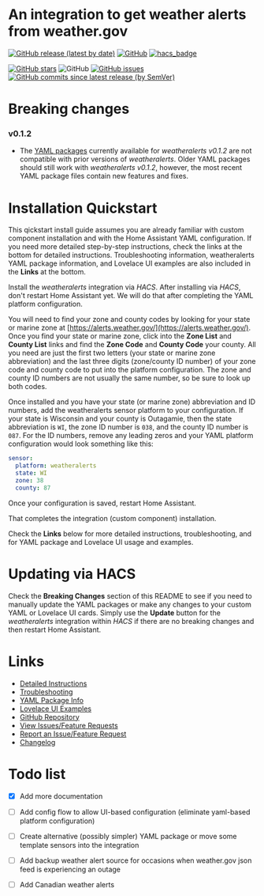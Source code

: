 # An integration to get weather alerts from weather.gov

[![GitHub release (latest by date)][release-badge]][release-link]  [![GitHub][license-badge]][license-link]  [![hacs_badge][hacs-badge]][hacs-link]

[![GitHub stars][stars-badge]][stars-link]  ![GitHub][maintained-badge]  [![GitHub issues][issues-badge]][issues-link]  [![GitHub commits since latest release (by SemVer)][commits-badge]][commits-link]


# Breaking changes

### v0.1.2
 * The [YAML packages](https://github.com/custom-components/weatheralerts/blob/master/documentation/YAML_PACKAGES_DOCS.md) currently available for *weatheralerts v0.1.2* are not compatible with prior versions of *weatheralerts*. Older YAML packages should still work with *weatheralerts v0.1.2*, however, the most recent YAML package files contain new features and fixes.


# Installation Quickstart

This qickstart install guide assumes you are already familiar with custom component installation and with the Home Assistant YAML configuration. If you need more detailed step-by-step instructions, check the links at the bottom for detailed instructions. Troubleshooting information, weatheralerts YAML package information, and Lovelace UI examples are also included in the **Links** at the bottom.

Install the *weatheralerts* integration via *HACS*. After installing via *HACS*, don't restart Home Assistant yet. We will do that after completing the YAML platform configuration.

You will need to find your zone and county codes by looking for your state or marine zone at [https://alerts.weather.gov/](https://alerts.weather.gov/). Once you find your state or marine zone, click into the **Zone List** and **County List** links and find the **Zone Code** and **County Code** your county. All you need are just the first two letters (your state or marine zone abbreviation) and the last three digits (zone/county ID number) of your zone code and county code to put into the platform configuration. The zone and county ID numbers are not usually the same number, so be sure to look up both codes. 

Once installed and you have your state (or marine zone) abbreviation and ID numbers, add the weatheralerts sensor platform to your configuration. If your state is Wisconsin and your county is Outagamie, then the state abbreviation is `WI`, the zone ID number is `038`, and the county ID number is `087`. For the ID numbers, remove any leading zeros and your YAML platform configuration would look something like this:
```yaml
sensor:
  platform: weatheralerts
  state: WI
  zone: 38
  county: 87
```
Once your configuration is saved, restart Home Assistant. 

That completes the integration (custom component) installation.

Check the **Links** below for more detailed instructions, troubleshooting, and for YAML package and Lovelace UI usage and examples.


# Updating via HACS

Check the **Breaking Changes** section of this README to see if you need to manually update the YAML packages or make any changes to your custom YAML or Lovelace UI cards. Simply use the **Update** button for the *weatheralerts* integration within *HACS* if there are no breaking changes and then restart Home Assistant. 


# Links

  * [Detailed Instructions](https://github.com/custom-components/weatheralerts/blob/master/documentation/DOCUMENTATION.md)
  * [Troubleshooting](https://github.com/custom-components/weatheralerts/blob/master/documentation/TROUBLESHOOTING.md)
  * [YAML Package Info](https://github.com/custom-components/weatheralerts/blob/master/documentation/YAML_PACKAGES_DOCS.md)
  * [Lovelace UI Examples](https://github.com/custom-components/weatheralerts/blob/master/documentation/LOVELACE_EXAMPLES.md)
  * [GitHub Repository](https://github.com/custom-components/weatheralerts)
  * [View Issues/Feature Requests](https://github.com/custom-components/weatheralerts/issues)
  * [Report an Issue/Feature Request](https://github.com/custom-components/weatheralerts/issues/new/choose)
  * [Changelog](https://github.com/custom-components/weatheralerts/blob/master/CHANGELOG.md)




# Todo list
- [x] Add more documentation
- [ ] Add config flow to allow UI-based configuration (eliminate yaml-based platform configuration)
- [ ] Create alternative (possibly simpler) YAML package or move some template sensors into the integration
- [ ] Add backup weather alert source for occasions when weather.gov json feed is experiencing an outage
- [ ] Add Canadian weather alerts


[release-badge]: https://img.shields.io/github/v/release/custom-components/weatheralerts?style=plastic
[release-link]: https://github.com/custom-components/weatheralerts/releases
[license-badge]: https://img.shields.io/github/license/custom-components/weatheralerts?style=plastic
[license-link]: https://github.com/custom-components/weatheralerts/blob/master/LICENSE
[hacs-badge]: https://img.shields.io/badge/HACS-Default-orange.svg?style=plastic
[hacs-link]: https://github.com/custom-components/hacs
[stars-badge]: https://img.shields.io/github/stars/custom-components/weatheralerts?style=plastic
[stars-link]: https://github.com/custom-components/weatheralerts/stargazers
[maintained-badge]: https://img.shields.io/maintenance/yes/2022.svg?style=plastic
[issues-badge]: https://img.shields.io/github/issues/custom-components/weatheralerts?style=plastic
[issues-link]: https://github.com/custom-components/weatheralerts/issues
[commits-badge]: https://img.shields.io/github/commits-since/custom-components/weatheralerts/latest?style=plastic
[commits-link]: https://github.com/custom-components/weatheralerts/commits/master
